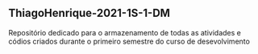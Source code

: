 ## ThiagoHenrique-2021-1S-1-DM
Repositório dedicado para o armazenamento de todas as atividades e códios criados durante o primeiro semestre do curso de desevolvimento
